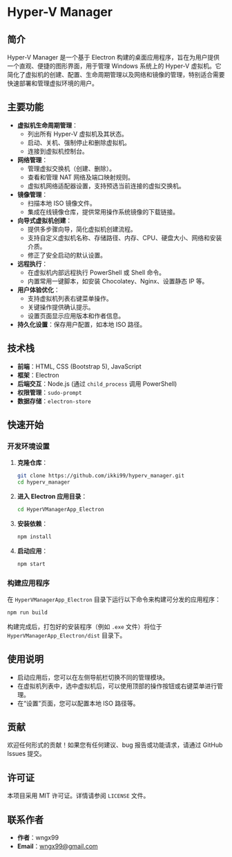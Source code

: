 # Hyper-V Manager

## 简介

Hyper-V Manager 是一个基于 Electron 构建的桌面应用程序，旨在为用户提供一个直观、便捷的图形界面，用于管理 Windows 系统上的 Hyper-V 虚拟机。它简化了虚拟机的创建、配置、生命周期管理以及网络和镜像的管理，特别适合需要快速部署和管理虚拟环境的用户。

## 主要功能

-   **虚拟机生命周期管理**：
    -   列出所有 Hyper-V 虚拟机及其状态。
    -   启动、关机、强制停止和删除虚拟机。
    -   连接到虚拟机控制台。
-   **网络管理**：
    -   管理虚拟交换机（创建、删除）。
    -   查看和管理 NAT 网络及端口映射规则。
    -   虚拟机网络适配器设置，支持预选当前连接的虚拟交换机。
-   **镜像管理**：
    -   扫描本地 ISO 镜像文件。
    -   集成在线镜像仓库，提供常用操作系统镜像的下载链接。
-   **向导式虚拟机创建**：
    -   提供多步骤向导，简化虚拟机创建流程。
    -   支持自定义虚拟机名称、存储路径、内存、CPU、硬盘大小、网络和安装介质。
    -   修正了安全启动的默认设置。
-   **远程执行**：
    -   在虚拟机内部远程执行 PowerShell 或 Shell 命令。
    -   内置常用一键脚本，如安装 Chocolatey、Nginx、设置静态 IP 等。
-   **用户体验优化**：
    -   支持虚拟机列表右键菜单操作。
    -   关键操作提供确认提示。
    -   设置页面显示应用版本和作者信息。
-   **持久化设置**：保存用户配置，如本地 ISO 路径。

## 技术栈

-   **前端**：HTML, CSS (Bootstrap 5), JavaScript
-   **框架**：Electron
-   **后端交互**：Node.js (通过 `child_process` 调用 PowerShell)
-   **权限管理**：`sudo-prompt`
-   **数据存储**：`electron-store`

## 快速开始

### 开发环境设置

1.  **克隆仓库**：
    ```bash
    git clone https://github.com/ikki99/hyperv_manager.git
    cd hyperv_manager
    ```
2.  **进入 Electron 应用目录**：
    ```bash
    cd HyperVManagerApp_Electron
    ```
3.  **安装依赖**：
    ```bash
    npm install
    ```
4.  **启动应用**：
    ```bash
    npm start
    ```

### 构建应用程序

在 `HyperVManagerApp_Electron` 目录下运行以下命令来构建可分发的应用程序：

```bash
npm run build
```

构建完成后，打包好的安装程序（例如 `.exe` 文件）将位于 `HyperVManagerApp_Electron/dist` 目录下。

## 使用说明

-   启动应用后，您可以在左侧导航栏切换不同的管理模块。
-   在虚拟机列表中，选中虚拟机后，可以使用顶部的操作按钮或右键菜单进行管理。
-   在“设置”页面，您可以配置本地 ISO 路径等。

## 贡献

欢迎任何形式的贡献！如果您有任何建议、bug 报告或功能请求，请通过 GitHub Issues 提交。

## 许可证

本项目采用 MIT 许可证。详情请参阅 `LICENSE` 文件。

## 联系作者

-   **作者**：wngx99
-   **Email**：wngx99@gmail.com
